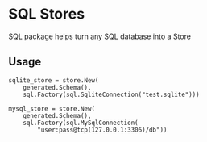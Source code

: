 # SQL Stores
SQL package helps turn any SQL database into a Store


## Usage
```
sqlite_store = store.New(
    generated.Schema(),
    sql.Factory(sql.SqliteConnection("test.sqlite")))

mysql_store = store.New(
    generated.Schema(),
    sql.Factory(sql.MySqlConnection(
        "user:pass@tcp(127.0.0.1:3306)/db"))
```
